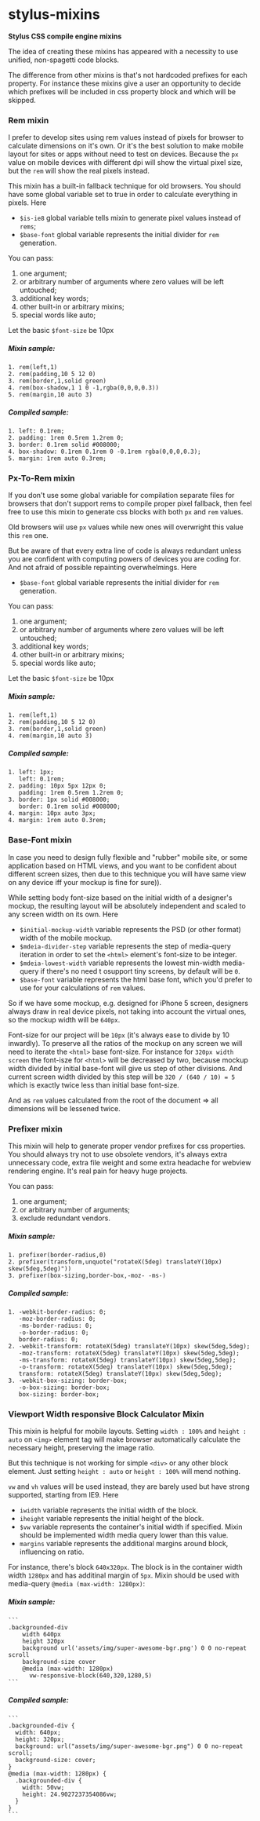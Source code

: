 # stylus-mixins

**Stylus CSS compile engine mixins**

The idea of creating these mixins has appeared with a necessity to use unified, non-spagetti code blocks.

The difference from other mixins is that's not hardcoded prefixes for each property. For instance these mixins give a user an opportunity to decide which prefixes will be included in css property block and which will be skipped.

### Rem mixin
I prefer to develop sites using rem values instead of pixels for browser to calculate dimensions on it's own. Or it's the best solution to make mobile layout for sites or apps without need to test on devices. Because the ```px``` value on mobile devices with different dpi will show the virtual pixel size, but the ```rem``` will show the real pixels instead.

This mixin has a built-in fallback technique for old browsers. You should have some global variable set to true in order to calculate everything in pixels. Here

- ```$is-ie8``` global variable tells mixin to generate pixel values instead of ```rems```;
- ```$base-font``` global variable represents the initial divider for ```rem``` generation.

You can pass:
1. one argument;
2. or arbitrary number of arguments where zero values will be left untouched;
3. additional key words;
4. other built-in or arbitrary mixins;
5. special words like auto;

Let the basic ```$font-size``` be 10px

##### Mixin sample:
    1. rem(left,1)
    2. rem(padding,10 5 12 0)
    3. rem(border,1,solid green)
    4. rem(box-shadow,1 1 0 -1,rgba(0,0,0,0.3))
    5. rem(margin,10 auto 3)

##### Compiled sample:
    1. left: 0.1rem;
    2. padding: 1rem 0.5rem 1.2rem 0;
    3. border: 0.1rem solid #008000;
    4. box-shadow: 0.1rem 0.1rem 0 -0.1rem rgba(0,0,0,0.3);
    5. margin: 1rem auto 0.3rem;

### Px-To-Rem mixin
If you don't use some global variable for compilation separate files for browsers that don't support rems to compile proper pixel fallback, then feel free to use this mixin to generate css blocks with both ```px``` and ```rem``` values.

Old browsers wiil use ```px``` values while new ones will overwright this value this ```rem``` one.

But be aware of that every extra line of code is always redundant unless you are confident with computing powers of devices you are coding for. And not afraid of possible repainting overwhelmings. Here

- ```$base-font``` global variable represents the initial divider for ```rem``` generation.

You can pass:
1. one argument;
2. or arbitrary number of arguments where zero values will be left untouched;
3. additional key words;
4. other built-in or arbitrary mixins;
5. special words like auto;

Let the basic ```$font-size``` be 10px

##### Mixin sample:
    1. rem(left,1)
    2. rem(padding,10 5 12 0)
    3. rem(border,1,solid green)
    4. rem(margin,10 auto 3)

##### Compiled sample:
    1. left: 1px;
       left: 0.1rem;
    2. padding: 10px 5px 12px 0;
       padding: 1rem 0.5rem 1.2rem 0;
    3. border: 1px solid #008000;
       border: 0.1rem solid #008000;
    4. margin: 10px auto 3px;
    4. margin: 1rem auto 0.3rem;

### Base-Font mixin
In case you need to design fully flexible and "rubber" mobile site, or some application based on HTML views, and you want to be confident about different screen sizes, then due to this technique you will have same view on any device iff your mockup is fine for sure)).

While setting body font-size based on the initial width of a designer's mockup, the resulting layout will be absolutely independent and scaled to any screen width on its own. Here

- ```$initial-mockup-width``` variable represents the PSD (or other format) width of the mobile mockup.
- ```$mdeia-divider-step``` variable represents the step of media-query iteration in order to set the ```<html>``` element's font-size to be integer.
- ```$mdeia-lowest-width``` variable represents the lowest min-width media-query if there's no need t osupport tiny screens, by default will be ```0```.
- ```$base-font``` variable represents the html base font, which you'd prefer to use for your calculations of ```rem``` values.

So if we have some mockup, e.g. designed for iPhone 5 screen, designers always draw in real device pixels, not taking into account the virtual ones, so the mockup width will be ```640px```.

Font-size for our project will be ```10px``` (it's always ease to divide by 10 inwardly). To preserve all the ratios of the mockup on any screen we will need to iterate the ```<html>``` base font-size. For instance for ```320px width screen``` the font-isze for ```<html>``` will be decreased by two, because mockup width divided by initial base-font will give us step of other divisions. And current screen width divided by this step will be ```320 / (640 / 10) = 5``` which is exactly twice less than initial base font-size.

And as ```rem``` values calculated from the root of the document => all dimensions will be lessened twice.

### Prefixer mixin
This mixin will help to generate proper vendor prefixes for css properties. You should always try not to use obsolete vendors, it's always extra unnecessary code, extra file weight and some extra headache for webview rendering engine. It's real pain for heavy huge projects.

You can pass:
1. one argument;
2. or arbitrary number of arguments;
3. exclude redundant vendors.

##### Mixin sample:
    1. prefixer(border-radius,0)
    2. prefixer(transform,unquote("rotateX(5deg) translateY(10px) skew(5deg,5deg)"))
    3. prefixer(box-sizing,border-box,-moz- -ms-)

##### Compiled sample:
    1. -webkit-border-radius: 0;
       -moz-border-radius: 0;
       -ms-border-radius: 0;
       -o-border-radius: 0;
       border-radius: 0;
    2. -webkit-transform: rotateX(5deg) translateY(10px) skew(5deg,5deg);
       -moz-transform: rotateX(5deg) translateY(10px) skew(5deg,5deg);
       -ms-transform: rotateX(5deg) translateY(10px) skew(5deg,5deg);
       -o-transform: rotateX(5deg) translateY(10px) skew(5deg,5deg);
       transform: rotateX(5deg) translateY(10px) skew(5deg,5deg);
    3. -webkit-box-sizing: border-box;
       -o-box-sizing: border-box;
       box-sizing: border-box;

### Viewport Width responsive Block Calculator Mixin
This mixin is helpful for mobile layouts. Setting ```width : 100%``` and ```height : auto``` on ```<img>``` element tag will make browser automatically calculate the necessary height, preserving the image ratio.

But this technique is not working for simple ```<div>``` or any other block element. Just setting ```height : auto``` or ```height : 100%``` will mend nothing.

```vw``` and ```vh``` values will be used instead, they are barely used but have strong supported, starting from IE9. Here

- ```iwidth``` variable represents the initial width of the block.
- ```iheight``` variable represents the initial height of the block.
- ```$vw``` variable represents the container's initial width if specified. Mixin should be implemented width media query lower than this value.
- ```margins``` variable represents the additional margins around block, influencing on ratio.

For instance, there's block ```640x320px```. The block is in the container width width ```1280px``` and has additinal margin of ```5px```. Mixin should be used with media-query ```@media (max-width: 1280px)```:

##### Mixin sample:
    ```
    .backgrounded-div
        width 640px
        height 320px
        background url('assets/img/super-awesome-bgr.png') 0 0 no-repeat scroll
        background-size cover
        @media (max-width: 1280px)
          vw-responsive-block(640,320,1280,5)
    ```

##### Compiled sample:
    ```
    .backgrounded-div {
      width: 640px;
      height: 320px;
      background: url("assets/img/super-awesome-bgr.png") 0 0 no-repeat scroll;
      background-size: cover;
    }
    @media (max-width: 1280px) {
      .backgrounded-div {
        width: 50vw;
        height: 24.9027237354086vw;
      }
    }
    ```